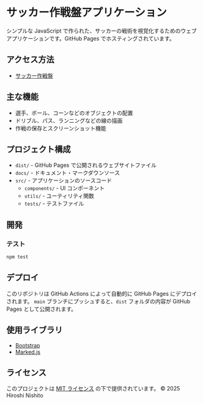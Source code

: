 # サッカー作戦盤アプリケーション

シンプルな JavaScript で作られた、サッカーの戦術を視覚化するためのウェブアプリケーションです。GitHub Pages でホスティングされています。

## アクセス方法

- [サッカー作戦盤](https://yulikepython.github.io/soccer-tactics-app/)

## 主な機能

- 選手、ボール、コーンなどのオブジェクトの配置
- ドリブル、パス、ランニングなどの線の描画
- 作戦の保存とスクリーンショット機能

## プロジェクト構成

- `dist/` - GitHub Pages で公開されるウェブサイトファイル
- `docs/` - ドキュメント・マークダウンソース
- `src/` - アプリケーションのソースコード
  - `components/` - UI コンポーネント
  - `utils/` - ユーティリティ関数
  - `tests/` - テストファイル

## 開発

### テスト

```bash
npm test
```

## デプロイ

このリポジトリは GitHub Actions によって自動的に GitHub Pages にデプロイされます。
`main` ブランチにプッシュすると、`dist` フォルダの内容が GitHub Pages として公開されます。

## 使用ライブラリ

- [Bootstrap](https://getbootstrap.com/)
- [Marked.js](https://github.com/markedjs/marked)

## ライセンス

このプロジェクトは [MIT ライセンス](LICENSE) の下で提供されています。
© 2025 Hiroshi Nishito
